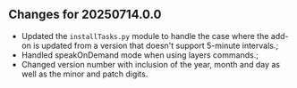 ## Changes for 20250714.0.0

* Updated the `installTasks.py` module to handle the case where the add-on is updated from a version that doesn't support 5-minute intervals.;
* Handled speakOnDemand mode when using layers commands.;
* Changed version number with inclusion of the year, month and day as well as the minor and patch digits.
